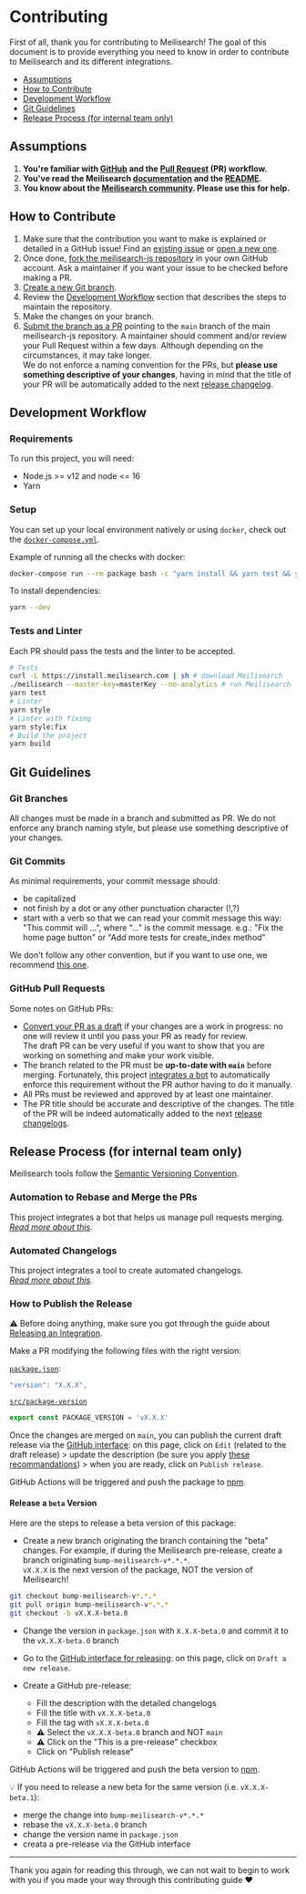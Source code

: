 # Contributing

First of all, thank you for contributing to Meilisearch! The goal of this document is to provide everything you need to know in order to contribute to Meilisearch and its different integrations.

<!-- MarkdownTOC autolink="true" style="ordered" indent="   " -->

- [Assumptions](#assumptions)
- [How to Contribute](#how-to-contribute)
- [Development Workflow](#development-workflow)
- [Git Guidelines](#git-guidelines)
- [Release Process (for internal team only)](#release-process-for-internal-team-only)

<!-- /MarkdownTOC -->

## Assumptions

1. **You're familiar with [GitHub](https://github.com) and the [Pull Request](https://help.github.com/en/github/collaborating-with-issues-and-pull-requests/about-pull-requests) (PR) workflow.**
2. **You've read the Meilisearch [documentation](https://docs.meilisearch.com) and the [README](/README.md).**
3. **You know about the [Meilisearch community](https://docs.meilisearch.com/learn/what_is_meilisearch/contact.html). Please use this for help.**

## How to Contribute

1. Make sure that the contribution you want to make is explained or detailed in a GitHub issue! Find an [existing issue](https://github.com/meilisearch/meilisearch-js/issues/) or [open a new one](https://github.com/meilisearch/meilisearch-js/issues/new).
2. Once done, [fork the meilisearch-js repository](https://help.github.com/en/github/getting-started-with-github/fork-a-repo) in your own GitHub account. Ask a maintainer if you want your issue to be checked before making a PR.
3. [Create a new Git branch](https://help.github.com/en/github/collaborating-with-issues-and-pull-requests/creating-and-deleting-branches-within-your-repository).
4. Review the [Development Workflow](#development-workflow) section that describes the steps to maintain the repository.
5. Make the changes on your branch.
6. [Submit the branch as a PR](https://help.github.com/en/github/collaborating-with-issues-and-pull-requests/creating-a-pull-request-from-a-fork) pointing to the `main` branch of the main meilisearch-js repository. A maintainer should comment and/or review your Pull Request within a few days. Although depending on the circumstances, it may take longer.<br>
 We do not enforce a naming convention for the PRs, but **please use something descriptive of your changes**, having in mind that the title of your PR will be automatically added to the next [release changelog](https://github.com/meilisearch/meilisearch-js/releases/).

## Development Workflow

### Requirements

To run this project, you will need:

- Node.js >= v12 and node <= 16
- Yarn


### Setup

You can set up your local environment natively or using `docker`, check out the [`docker-compose.yml`](/docker-compose.yml).

Example of running all the checks with docker:
```bash
docker-compose run --rm package bash -c "yarn install && yarn test && yarn lint"
```

To install dependencies:

```bash
yarn --dev
```

### Tests and Linter

Each PR should pass the tests and the linter to be accepted.

```bash
# Tests
curl -L https://install.meilisearch.com | sh # download Meilisearch
./meilisearch --master-key=masterKey --no-analytics # run Meilisearch
yarn test
# Linter
yarn style
# Linter with fixing
yarn style:fix
# Build the project
yarn build
```

## Git Guidelines

### Git Branches

All changes must be made in a branch and submitted as PR.
We do not enforce any branch naming style, but please use something descriptive of your changes.

### Git Commits

As minimal requirements, your commit message should:
- be capitalized
- not finish by a dot or any other punctuation character (!,?)
- start with a verb so that we can read your commit message this way: "This commit will ...", where "..." is the commit message.
  e.g.: "Fix the home page button" or "Add more tests for create_index method"

We don't follow any other convention, but if you want to use one, we recommend [this one](https://chris.beams.io/posts/git-commit/).

### GitHub Pull Requests

Some notes on GitHub PRs:

- [Convert your PR as a draft](https://help.github.com/en/github/collaborating-with-issues-and-pull-requests/changing-the-stage-of-a-pull-request) if your changes are a work in progress: no one will review it until you pass your PR as ready for review.<br>
  The draft PR can be very useful if you want to show that you are working on something and make your work visible.
- The branch related to the PR must be **up-to-date with `main`** before merging. Fortunately, this project [integrates a bot](https://github.com/meilisearch/integration-guides/blob/main/resources/bors.md) to automatically enforce this requirement without the PR author having to do it manually.
- All PRs must be reviewed and approved by at least one maintainer.
- The PR title should be accurate and descriptive of the changes. The title of the PR will be indeed automatically added to the next [release changelogs](https://github.com/meilisearch/meilisearch-js/releases/).

## Release Process (for internal team only)

Meilisearch tools follow the [Semantic Versioning Convention](https://semver.org/).

### Automation to Rebase and Merge the PRs

This project integrates a bot that helps us manage pull requests merging.<br>
_[Read more about this](https://github.com/meilisearch/integration-guides/blob/main/resources/bors.md)._

### Automated Changelogs

This project integrates a tool to create automated changelogs.<br>
_[Read more about this](https://github.com/meilisearch/integration-guides/blob/main/resources/release-drafter.md)._

### How to Publish the Release

⚠️ Before doing anything, make sure you got through the guide about [Releasing an Integration](https://github.com/meilisearch/integration-guides/blob/main/resources/integration-release.md).

Make a PR modifying the following files with the right version:

[`package.json`](/package.json):
```javascript
"version": "X.X.X",
```

[`src/package-version`](/src/package-version.ts)
```javascript
export const PACKAGE_VERSION = 'vX.X.X'
```

Once the changes are merged on `main`, you can publish the current draft release via the [GitHub interface](https://github.com/meilisearch/meilisearch-js/releases): on this page, click on `Edit` (related to the draft release) > update the description (be sure you apply [these recommandations](https://github.com/meilisearch/integration-guides/blob/main/resources/integration-release.md#writting-the-release-description)) > when you are ready, click on `Publish release`.

GitHub Actions will be triggered and push the package to [npm](https://www.npmjs.com/package/meilisearch).

#### Release a `beta` Version

Here are the steps to release a beta version of this package:

- Create a new branch originating the branch containing the "beta" changes. For example, if during the Meilisearch pre-release, create a branch originating `bump-meilisearch-v*.*.*`.<br>
`vX.X.X` is the next version of the package, NOT the version of Meilisearch!

```bash
git checkout bump-meilisearch-v*.*.*
git pull origin bump-meilisearch-v*.*.*
git checkout -b vX.X.X-beta.0
```

- Change the version in `package.json` with `X.X.X-beta.0` and commit it to the `vX.X.X-beta.0` branch

- Go to the [GitHub interface for releasing](https://github.com/meilisearch/meilisearch-js/releases): on this page, click on `Draft a new release`.

- Create a GitHub pre-release:
  - Fill the description with the detailed changelogs
  - Fill the title with `vX.X.X-beta.0`
  - Fill the tag with `vX.X.X-beta.0`
  - ⚠️ Select the `vX.X.X-beta.0` branch and NOT `main`
  - ⚠️ Click on the "This is a pre-release" checkbox
  - Click on "Publish release"

GitHub Actions will be triggered and push the beta version to [npm](https://www.npmjs.com/package/meilisearch).

💡 If you need to release a new beta for the same version (i.e. `vX.X.X-beta.1`):
- merge the change into `bump-meilisearch-v*.*.*`
- rebase the `vX.X.X-beta.0` branch
- change the version name in `package.json`
- creata a pre-release via the GitHub interface

<hr>

Thank you again for reading this through, we can not wait to begin to work with you if you made your way through this contributing guide ❤️
